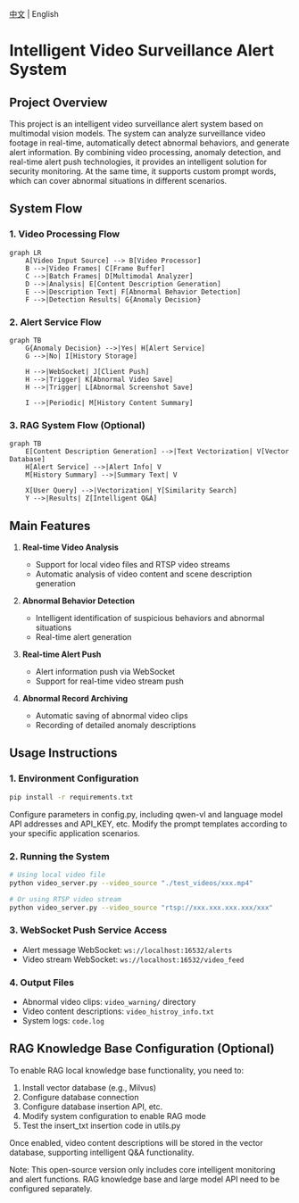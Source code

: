 [中文](readme.md) | English

# Intelligent Video Surveillance Alert System

## Project Overview

This project is an intelligent video surveillance alert system based on multimodal vision models. The system can analyze surveillance video footage in real-time, automatically detect abnormal behaviors, and generate alert information. By combining video processing, anomaly detection, and real-time alert push technologies, it provides an intelligent solution for security monitoring.
At the same time, it supports custom prompt words, which can cover abnormal situations in different scenarios.

## System Flow

### 1. Video Processing Flow
```mermaid
graph LR
    A[Video Input Source] --> B[Video Processor]
    B -->|Video Frames| C[Frame Buffer]
    C -->|Batch Frames| D[Multimodal Analyzer]
    D -->|Analysis| E[Content Description Generation]
    E -->|Description Text| F[Abnormal Behavior Detection]
    F -->|Detection Results| G{Anomaly Decision}
```

### 2. Alert Service Flow
```mermaid
graph TB
    G{Anomaly Decision} -->|Yes| H[Alert Service]
    G -->|No| I[History Storage]
    
    H -->|WebSocket| J[Client Push]
    H -->|Trigger| K[Abnormal Video Save]
    H -->|Trigger| L[Abnormal Screenshot Save]
    
    I -->|Periodic| M[History Content Summary]
```

### 3. RAG System Flow (Optional)
```mermaid
graph TB
    E[Content Description Generation] -->|Text Vectorization| V[Vector Database]
    H[Alert Service] -->|Alert Info| V
    M[History Summary] -->|Summary Text| V
    
    X[User Query] -->|Vectorization| Y[Similarity Search]
    Y -->|Results| Z[Intelligent Q&A]
```

## Main Features

1. **Real-time Video Analysis**
   - Support for local video files and RTSP video streams
   - Automatic analysis of video content and scene description generation

2. **Abnormal Behavior Detection**
   - Intelligent identification of suspicious behaviors and abnormal situations
   - Real-time alert generation

3. **Real-time Alert Push**
   - Alert information push via WebSocket
   - Support for real-time video stream push

4. **Abnormal Record Archiving**
   - Automatic saving of abnormal video clips
   - Recording of detailed anomaly descriptions

## Usage Instructions

### 1. Environment Configuration

```bash
pip install -r requirements.txt
```
Configure parameters in config.py, including qwen-vl and language model API addresses and API_KEY, etc.
Modify the prompt templates according to your specific application scenarios.
### 2. Running the System

```bash
# Using local video file
python video_server.py --video_source "./test_videos/xxx.mp4"

# Or using RTSP video stream
python video_server.py --video_source "rtsp://xxx.xxx.xxx.xxx/xxx"
```

### 3. WebSocket Push Service Access

- Alert message WebSocket: `ws://localhost:16532/alerts`
- Video stream WebSocket: `ws://localhost:16532/video_feed`

### 4. Output Files

- Abnormal video clips: `video_warning/` directory
- Video content descriptions: `video_histroy_info.txt`
- System logs: `code.log`

## RAG Knowledge Base Configuration (Optional)

To enable RAG local knowledge base functionality, you need to:

1. Install vector database (e.g., Milvus)
2. Configure database connection
3. Configure database insertion API, etc.
4. Modify system configuration to enable RAG mode
5. Test the insert_txt insertion code in utils.py

Once enabled, video content descriptions will be stored in the vector database, supporting intelligent Q&A functionality.

Note: This open-source version only includes core intelligent monitoring and alert functions. RAG knowledge base and large model API need to be configured separately.
